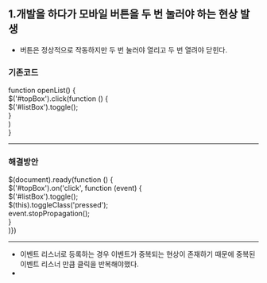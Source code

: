 
## 1.개발을 하다가 모바일 버튼을 두 번 눌러야 하는 현상 발생

- 버튼은 정상적으로 작동하지만 두 번 눌러야 열리고 두 번 열려야 닫힌다.

### 기존코드 

function openList() {  
    $('#topBox').click(function () {  
            $('#listBox').toggle();  
        }  
    )  
}



----

### 해결방안 

$(document).ready(function () {  
    $('#topBox').on('click', function (event) {  
            $('#listBox').toggle();  
            $(this).toggleClass('pressed');  
            event.stopPropagation();  
        }  
    )})

-------


- 이벤트 리스너로 등록하는 경우 이벤트가 중복되는 현상이 존재하기 때문에 중복된 이벤트 리스너 만큼 클릭을 반복해야했다.
- 